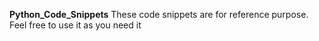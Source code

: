 **Python_Code_Snippets**
These code snippets are for reference purpose. Feel free to use it as you need it
